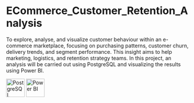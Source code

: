 # ECommerce_Customer_Retention_Analysis
To explore, analyse, and visualize customer behaviour within an e-commerce marketplace, focusing on purchasing patterns, customer churn, delivery trends, and segment performance. 
This insight aims to help marketing, logistics, and retention strategy teams.
In this project, an analysis will be carried out using PostgreSQL and visualizing the results using Power BI.

<img src="https://raw.githubusercontent.com/wallmaden/ECommerce_Customer_Retention_Analysis/main/assets/icons/PostgreSQL_logo_PNG3.png" alt="PostgreSQL" width="50"/>
<img src="https://raw.githubusercontent.com/wallmaden/ECommerce_Customer_Retention_Analysis/main/assets/icons/power-bi-microsoft-seeklogo.png" alt="Power BI" width="50"/>
